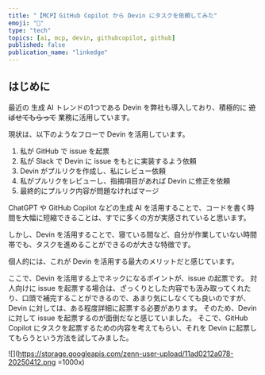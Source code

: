 ```yaml
---
title: "【MCP】GitHub Copilot から Devin にタスクを依頼してみた"
emoji: "🤖"
type: "tech"
topics: [ai, mcp, devin, githubcopilot, github]
published: false
publication_name: "linkedge"
---
```


## はじめに

最近の 生成 AI トレンドの1つである Devin を弊社も導入しており、積極的に ~~遊ばせてもらって~~ 業務に活用しています。

現状は、以下のようなフローで Devin を活用しています。
1. 私が GitHub で issue を起票
2. 私が Slack で Devin に issue をもとに実装するよう依頼
3. Devin がプルリクを作成し、私にレビュー依頼
4. 私がプルリクをレビューし、指摘項目があれば Devin に修正を依頼
5. 最終的にプルリク内容が問題なければマージ

ChatGPT や GitHub Copilot などの生成 AI を活用することで、コードを書く時間を大幅に短縮できることは、すでに多くの方が実感されていると思います。

しかし、Devin を活用することで、寝ている間など、自分が作業していない時間帯でも、タスクを進めることができるのが大きな特徴です。

個人的には、これが Devin を活用する最大のメリットだと感じています。

ここで、Devin を活用する上でネックになるポイントが、issue の起票です。
対人向けに issue を起票する場合は、ざっくりとした内容でも汲み取ってくれたり、口頭で補完することができるので、あまり気にしなくても良いのですが、Devin に対しては、ある程度詳細に起票する必要があります。
そのため、Devin に対して issue を起票するのが面倒だなと感じていました。
そこで、GitHub Copilot にタスクを起票するための内容を考えてもらい、それを Devin に起票してもらうという方法を試してみました。

![](https://storage.googleapis.com/zenn-user-upload/11ad0212a078-20250412.png =1000x)

